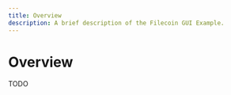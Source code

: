 ```yaml
---
title: Overview
description: A brief description of the Filecoin GUI Example.
---
```


# Overview

TODO
